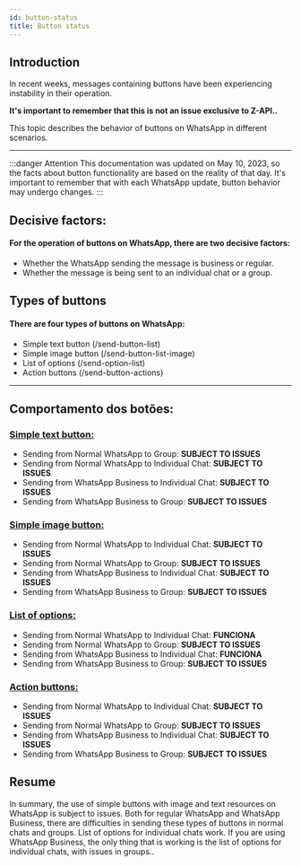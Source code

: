 ```yaml
---
id: button-status
title: Button status
---
```


## Introduction

In recent weeks, messages containing buttons have been experiencing instability in their operation.

**It's important to remember that this is not an issue exclusive to Z-API..**

This topic describes the behavior of buttons on WhatsApp in different scenarios.

---

:::danger Attention
This documentation was updated on May 10, 2023, so the facts about button functionality are based on the reality of that day. It's important to remember that with each WhatsApp update, button behavior may undergo changes.
:::

## Decisive factors:

#### For the operation of buttons on WhatsApp, there are two decisive factors:

- Whether the WhatsApp sending the message is business or regular.
- Whether the message is being sent to an individual chat or a group.

## Types of buttons

#### There are four types of buttons on WhatsApp:

- Simple text button (/send-button-list)
- Simple image button (/send-button-list-image)
- List of options (/send-option-list)
- Action buttons (/send-button-actions)

---

## Comportamento dos botões:

### [Simple text button:](https://developer.z-api.io/message/send-button-list)

- Sending from Normal WhatsApp to Group: **SUBJECT TO ISSUES**
- Sending from Normal WhatsApp to Individual Chat: **SUBJECT TO ISSUES**
- Sending from WhatsApp Business to Individual Chat: **SUBJECT TO ISSUES**
- Sending from WhatsApp Business to Group: **SUBJECT TO ISSUES**

### [Simple image button:](https://developer.z-api.io/message/send-button-list-image)

- Sending from Normal WhatsApp to Individual Chat: **SUBJECT TO ISSUES**
- Sending from Normal WhatsApp to Group: **SUBJECT TO ISSUES**
- Sending from WhatsApp Business to Individual Chat: **SUBJECT TO ISSUES**
- Sending from WhatsApp Business to Group: **SUBJECT TO ISSUES**

### [List of options:](https://developer.z-api.io/message/send-option-list)

- Sending from Normal WhatsApp to Individual Chat: **FUNCIONA**
- Sending from Normal WhatsApp to Group: **SUBJECT TO ISSUES**
- Sending from WhatsApp Business to Individual Chat: **FUNCIONA**
- Sending from WhatsApp Business to Group: **SUBJECT TO ISSUES**

### [Action buttons:](https://developer.z-api.io/message/send-option-list)

- Sending from Normal WhatsApp to Individual Chat: **SUBJECT TO ISSUES**
- Sending from Normal WhatsApp to Group: **SUBJECT TO ISSUES**
- Sending from WhatsApp Business to Individual Chat: **SUBJECT TO ISSUES**
- Sending from WhatsApp Business to Group: **SUBJECT TO ISSUES**

## Resume

In summary, the use of simple buttons with image and text resources on WhatsApp is subject to issues. Both for regular WhatsApp and WhatsApp Business, there are difficulties in sending these types of buttons in normal chats and groups. List of options for individual chats work. If you are using WhatsApp Business, the only thing that is working is the list of options for individual chats, with issues in groups..

